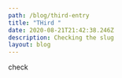 ```yaml
---
path: /blog/third-entry
title: "THird "
date: 2020-08-21T21:42:38.246Z
description: Checking the slug
layout: blog
---
```

check